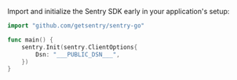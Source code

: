 Import and initialize the Sentry SDK early in your application's setup:

```go
import "github.com/getsentry/sentry-go"

func main() {
	sentry.Init(sentry.ClientOptions{
		Dsn: "___PUBLIC_DSN___",
	})
}
```
